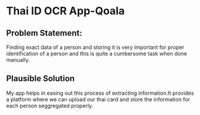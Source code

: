 # Thai ID OCR App-Qoala
## Problem Statement:
Finding exact data of a person and storing it is very important for proper identification of a person and this is quite a cumbersome task when done manually.
## Plausible Solution
My app helps in easing out this process of extracting information.It provides a platform where we can upload our thai card and store the information for each person seggregated properly.
